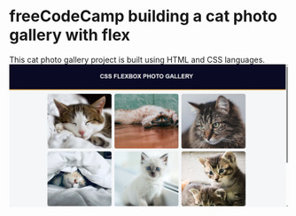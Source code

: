 # freeCodeCamp building a cat photo gallery with flex

This cat photo gallery project is built using HTML and CSS languages.
![cat-gallery!](./image/gallery.JPG)
